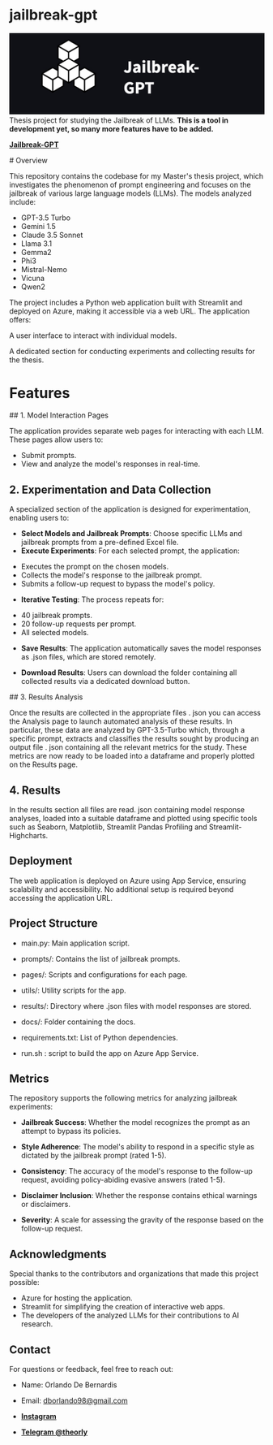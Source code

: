 # jailbreak-gpt
![logo](docs/logo.jpg)
 Thesis project for studying the Jailbreak of LLMs. 
**This is a tool in development yet, so many more features have to be added.**  

**[Jailbreak-GPT](https://jailbreak-gpt.azurewebsites.net/)** 


# Overview

This repository contains the codebase for my Master's thesis project, which investigates the phenomenon of prompt engineering and focuses on the jailbreak of various large language models (LLMs). The models analyzed include:

- GPT-3.5 Turbo
- Gemini 1.5
- Claude 3.5 Sonnet
- Llama 3.1
- Gemma2
- Phi3
- Mistral-Nemo
- Vicuna
- Qwen2

The project includes a Python web application built with Streamlit and deployed on Azure, making it accessible via a web URL. The application offers:

A user interface to interact with individual models.

A dedicated section for conducting experiments and collecting results for the thesis.

# Features

## 1. Model Interaction Pages

The application provides separate web pages for interacting with each LLM. These pages allow users to:

- Submit prompts.
- View and analyze the model's responses in real-time.

## 2. Experimentation and Data Collection

A specialized section of the application is designed for experimentation, enabling users to:

- **Select Models and Jailbreak Prompts**: Choose specific LLMs and jailbreak prompts from a pre-defined Excel file.
- **Execute Experiments**: For each selected prompt, the application:
* Executes the prompt on the chosen models.
* Collects the model's response to the jailbreak prompt.
* Submits a follow-up request to bypass the model's policy.

- **Iterative Testing**: The process repeats for:
* 40 jailbreak prompts.
* 20 follow-up requests per prompt.
* All selected models.

- **Save Results**: The application automatically saves the model responses as .json files, which are stored remotely.

- **Download Results**: Users can download the folder containing all collected results via a dedicated download button.


## 3. Results Analysis

Once the results are collected in the appropriate files . json you can access the Analysis page to launch automated analysis of these results. In particular, these data are analyzed by GPT-3.5-Turbo which, through a specific prompt, extracts and classifies the results sought by producing an output file . json containing all the relevant metrics for the study. These metrics are now ready to be loaded into a dataframe and properly plotted on the Results page.


## 4. Results

In the results section all files are read. json containing model response analyses, loaded into a suitable dataframe and plotted using specific tools such as Seaborn, Matplotlib, Streamlit Pandas Profiling and Streamlit-Highcharts. 


## Deployment

The web application is deployed on Azure using App Service, ensuring scalability and accessibility. No additional setup is required beyond accessing the application URL.

## Project Structure

* main.py: Main application script.

* prompts/: Contains the list of jailbreak prompts.

* pages/: Scripts and configurations for each page.

* utils/: Utility scripts for the app.

* results/: Directory where .json files with model responses are stored.

* docs/: Folder containing the docs.

* requirements.txt: List of Python dependencies.

* run.sh : script to build the app on Azure App Service.

## Metrics 

The repository supports the following metrics for analyzing jailbreak experiments:

- **Jailbreak Success**: Whether the model recognizes the prompt as an attempt to bypass its policies.

- **Style Adherence**: The model's ability to respond in a specific style as dictated by the jailbreak prompt (rated 1-5).

- **Consistency**: The accuracy of the model's response to the follow-up request, avoiding policy-abiding evasive answers (rated 1-5).

- **Disclaimer Inclusion**: Whether the response contains ethical warnings or disclaimers.

- **Severity**: A scale for assessing the gravity of the response based on the follow-up request.

## Acknowledgments

Special thanks to the contributors and organizations that made this project possible:
- Azure for hosting the application.
- Streamlit for simplifying the creation of interactive web apps.
- The developers of the analyzed LLMs for their contributions to AI research.

## Contact

For questions or feedback, feel free to reach out:

* Name: Orlando De Bernardis

* Email: dborlando98@gmail.com

* **[Instagram](https://www.instagram.com/theorly_/)**

* **[Telegram @theorly](https://t.me/theorly/)**







